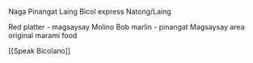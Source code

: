 Naga
Pinangat
Laing
Bicol express
Natong/Laing

Red platter - magsaysay
Molino
Bob marlin - pinangat
Magsaysay area original marami food

[[Speak Bicolano]]